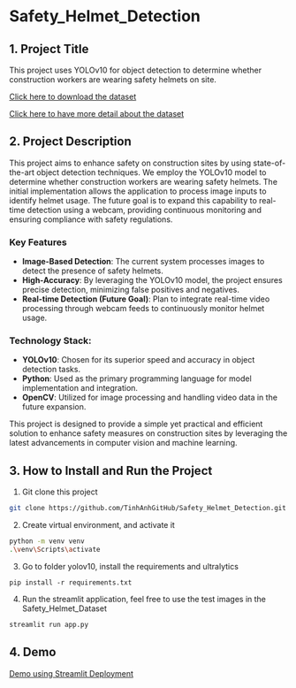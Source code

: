 # Safety_Helmet_Detection
## 1. Project Title

This project uses YOLOv10 for object detection to determine whether construction workers are wearing safety helmets on site.

[Click here to download the dataset](https://drive.google.com/file/d/1twdtZEfcw4ghSZIiPDypJurZnNXzMO7R/view)

[Click here to have more detail about the dataset](https://universe.roboflow.com/dataperson/safety-helmet-dataset-uvh1t)

## 2. Project Description
This project aims to enhance safety on construction sites by using state-of-the-art object detection techniques. We employ the YOLOv10 model to determine whether construction workers are wearing safety helmets. The initial implementation allows the application to process image inputs to identify helmet usage. The future goal is to expand this capability to real-time detection using a webcam, providing continuous monitoring and ensuring compliance with safety regulations.

### Key Features
* **Image-Based Detection**: The current system processes images to detect the presence of safety helmets.
* **High-Accuracy**: By leveraging the YOLOv10 model, the project ensures precise detection, minimizing false positives and negatives.
* **Real-time Detection (Future Goal)**: Plan to integrate real-time video processing through webcam feeds to continuously monitor helmet usage.

### Technology Stack:
* **YOLOv10**: Chosen for its superior speed and accuracy in object detection tasks.
* **Python**: Used as the primary programming language for model implementation and integration.
* **OpenCV**: Utilized for image processing and handling video data in the future expansion.

This project is designed to provide a simple yet practical and efficient solution to enhance safety measures on construction sites by leveraging the latest advancements in computer vision and machine learning.

## 3. How to Install and Run the Project

1. Git clone this project
```sh
git clone https://github.com/TinhAnhGitHub/Safety_Helmet_Detection.git
```

2. Create virtual environment, and activate it
```sh
python -m venv venv
.\venv\Scripts\activate
```

3. Go to folder yolov10, install the requirements and ultralytics
```
pip install -r requirements.txt
```

4. Run the streamlit application, feel free to use the test images in the Safety_Helmet_Dataset
```sh
streamlit run app.py
```
## 4. Demo
[Demo using Streamlit Deployment](https://safetyhelmetdetection.streamlit.app/)